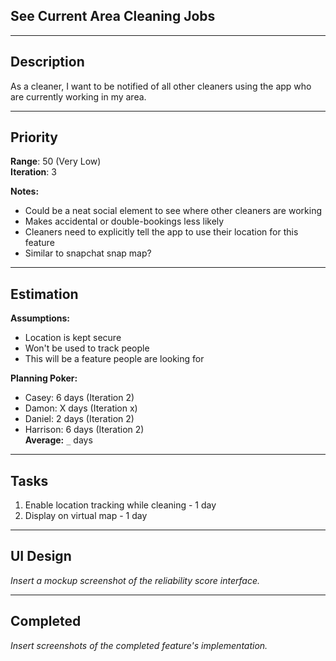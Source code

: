 ## See Current Area Cleaning Jobs

---

## Description

As a cleaner, I want to be notified of all other cleaners using the app who are currently working in my area.

---

## Priority 

**Range**: 50 (Very Low)    
**Iteration**: 3

**Notes:**
- Could be a neat social element to see where other cleaners are working
- Makes accidental or double-bookings less likely
- Cleaners need to explicitly tell the app to use their location for this feature
- Similar to snapchat snap map?

---

## Estimation

**Assumptions:**
- Location is kept secure
- Won't be used to track people
- This will be a feature people are looking for

**Planning Poker:**
- Casey: 6 days (Iteration 2)  
- Damon: X days (Iteration x)  
- Daniel: 2 days (Iteration 2)
- Harrison: 6 days (Iteration 2)  
**Average:** `_` days 

--------------------------

## Tasks
1. Enable location tracking while cleaning - 1 day
2. Display on virtual map - 1 day

---

## UI Design
*Insert a mockup screenshot of the reliability score interface.*

---

## Completed
*Insert screenshots of the completed feature's implementation.*
